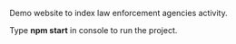 Demo website to index law enforcement agencies activity.

Type **npm start** in console to run the project.
